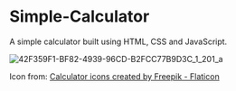 # Simple-Calculator
A simple calculator built using HTML, CSS and JavaScript.

![42F359F1-BF82-4939-96CD-B2FCC77B9D3C_1_201_a](https://github.com/user-attachments/assets/69bd8c57-ec76-45ed-823a-d8ea875a3bbd)


Icon from:
<a href="https://www.flaticon.com/free-icons/calculator" title="calculator icons">Calculator icons created by Freepik - Flaticon</a>
